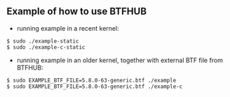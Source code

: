 ## Example of how to use BTFHUB

* running example in a recent kernel:

```
$ sudo ./example-static
$ sudo ./example-c-static
```

* running example in an older kernel, together with external BTF file from BTFHUB:

```
$ sudo EXAMPLE_BTF_FILE=5.8.0-63-generic.btf ./example
$ sudo EXAMPLE_BTF_FILE=5.8.0-63-generic.btf ./example-c
```
